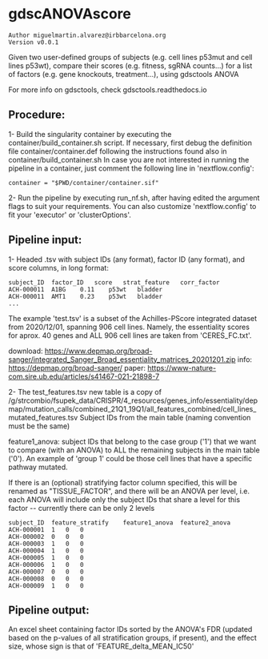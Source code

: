# gdscANOVAscore
    Author miguelmartin.alvarez@irbbarcelona.org
    Version v0.0.1

Given two user-defined groups of subjects (e.g. cell lines p53mut and cell lines p53wt), compare their scores (e.g. fitness, sgRNA counts...) for a list of factors (e.g. gene knockouts, treatment...), using gdsctools ANOVA

For more info on gdsctools, check gdsctools.readthedocs.io


Procedure:
---------
1- Build the singularity container by executing the container/build_container.sh script.
If necessary, first debug the definition file container/container.def following the instructions found also in container/build_container.sh
In case you are not interested in running the pipeline in a container, just comment the following line in 'nextflow.config':

	container = "$PWD/container/container.sif"

2- Run the pipeline by executing run_nf.sh, after having edited the argument flags to suit your requirements.
You can also customize 'nextflow.config' to fit your 'executor' or 'clusterOptions'.



Pipeline input:
--------------
1- Headed .tsv with subject IDs (any format), factor ID (any format), and score columns, in long format:

	subject_ID	factor_ID	score	strat_feature	corr_factor
	ACH-000011	A1BG	0.11	p53wt	bladder
	ACH-000011	AMT1	0.23	p53wt	bladder
	...

The example 'test.tsv' is a subset of the Achilles-PScore integrated dataset from 2020/12/01, spanning 906 cell lines.
Namely, the essentiality scores for aprox. 40 genes and ALL 906 cell lines are taken from 'CERES_FC.txt'.

download:	https://www.depmap.org/broad-sanger/integrated_Sanger_Broad_essentiality_matrices_20201201.zip
info: 		https://depmap.org/broad-sanger/
paper:		https://www-nature-com.sire.ub.edu/articles/s41467-021-21898-7


2- The test_features.tsv new table is a copy of
	/g/strcombio/fsupek_data/CRISPR/4_resources/genes_info/essentiality/depmap/mutation_calls/combined_21Q1_19Q1/all_features_combined/cell_lines_mutated_features.tsv
Subject IDs from the main table (naming convention must be the same) 

feature1_anova: subject IDs that belong to the case group ('1') that we want to compare (with an ANOVA) to ALL the remaining subjects in the main table ('0'). An example of 'group 1' could be those cell lines that have a specific pathway mutated.

If there is an (optional) stratifying factor column specified, this will be renamed as "TISSUE_FACTOR", and there will be an ANOVA per level, i.e. each ANOVA will include only the subject IDs that share a level for this factor -- currently there can be only 2 levels

	subject_ID	feature_stratify	feature1_anova	feature2_anova
	ACH-000001	1	0	0
	ACH-000002	0	0	0
	ACH-000003	1	0	0
	ACH-000004	1	0	0
	ACH-000005	1	0	0
	ACH-000006	1	0	0
	ACH-000007	0	0	0
	ACH-000008	0	0	0
	ACH-000009	1	0	0



Pipeline output:
---------------
An excel sheet containing factor IDs sorted by the ANOVA's FDR (updated based on the p-values of all stratification groups, if present), and the effect size, whose sign is that of 'FEATURE_delta_MEAN_IC50'
